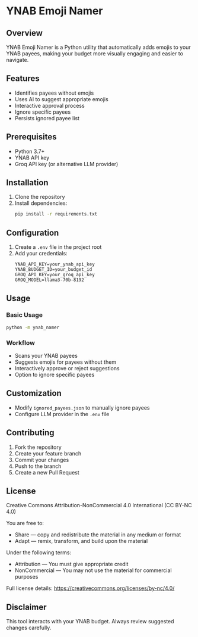 # YNAB Emoji Namer

## Overview

YNAB Emoji Namer is a Python utility that automatically adds emojis to your YNAB payees, making your budget more visually engaging and easier to navigate.

## Features

- Identifies payees without emojis
- Uses AI to suggest appropriate emojis
- Interactive approval process
- Ignore specific payees
- Persists ignored payee list

## Prerequisites

- Python 3.7+
- YNAB API key
- Groq API key (or alternative LLM provider)

## Installation

1. Clone the repository
2. Install dependencies:
   ```bash
   pip install -r requirements.txt
   ```

## Configuration

1. Create a `.env` file in the project root
2. Add your credentials:
   ```
   YNAB_API_KEY=your_ynab_api_key
   YNAB_BUDGET_ID=your_budget_id
   GROQ_API_KEY=your_groq_api_key
   GROQ_MODEL=llama3-70b-8192
   ```

## Usage

### Basic Usage
```bash
python -m ynab_namer
```

### Workflow
- Scans your YNAB payees
- Suggests emojis for payees without them
- Interactively approve or reject suggestions
- Option to ignore specific payees

## Customization

- Modify `ignored_payees.json` to manually ignore payees
- Configure LLM provider in the `.env` file

## Contributing

1. Fork the repository
2. Create your feature branch
3. Commit your changes
4. Push to the branch
5. Create a new Pull Request

## License

Creative Commons Attribution-NonCommercial 4.0 International (CC BY-NC 4.0)

You are free to:
- Share — copy and redistribute the material in any medium or format
- Adapt — remix, transform, and build upon the material

Under the following terms:
- Attribution — You must give appropriate credit
- NonCommercial — You may not use the material for commercial purposes

Full license details: https://creativecommons.org/licenses/by-nc/4.0/

## Disclaimer

This tool interacts with your YNAB budget. Always review suggested changes carefully.